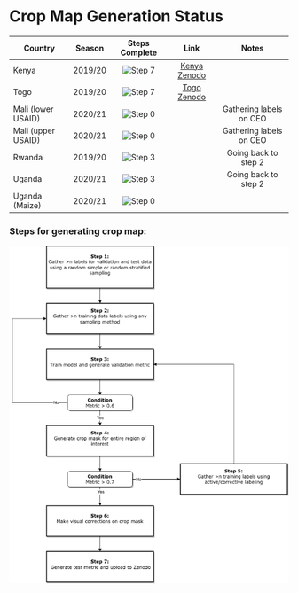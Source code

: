 # Crop Map Generation Status

[Step 0]: https://progress-bar.dev/0/?scale=9&suffix=/7&width=400
[Step 1]: https://progress-bar.dev/1/?scale=9&suffix=/7&width=400
[Step 2]: https://progress-bar.dev/2/?scale=9&suffix=/7&width=400
[Step 3]: https://progress-bar.dev/3/?scale=9&suffix=/7&width=400
[Step 4]: https://progress-bar.dev/4/?scale=9&suffix=/7&width=400
[Step 5]: https://progress-bar.dev/5/?scale=9&suffix=/7&width=400
[Step 6]: https://progress-bar.dev/6/?scale=9&suffix=/7&width=400
[Step 7]: https://progress-bar.dev/7/?scale=9&suffix=/7&width=400

[Kenya Zenodo]: https://zenodo.org/record/4271144#.YK07oJNKhTZ
[Togo Zenodo]: https://zenodo.org/record/3836629#.YK08FJNKhTY

|Country            |Season         |Steps Complete |Link   |Notes  |
|---                |:---:          |:---:          |:---:  |:---:  |
|Kenya              |2019/20        |![Step 7]     |[Kenya Zenodo]   |  |
|Togo               |2019/20        |![Step 7]     |[Togo Zenodo]   |   |
|Mali (lower USAID) |2020/21        |![Step 0]      |       | Gathering labels on CEO      |
|Mali (upper USAID) |2020/21        |![Step 0]      |       |Gathering labels on CEO       |
|Rwanda             |2019/20        |![Step 3]      |       |Going back to step 2       |
|Uganda             |2020/21        |![Step 3]      |       |Going back to step 2       |
|Uganda (Maize)     |2020/21        |![Step 0]      |       |       |

### Steps for generating crop map:
![Image](diagrams/Steps.png)
